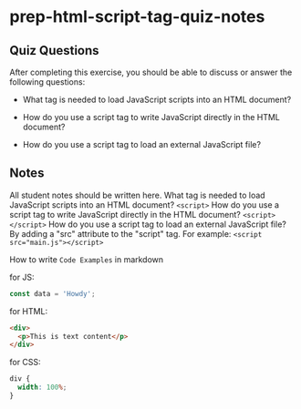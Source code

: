 # prep-html-script-tag-quiz-notes

## Quiz Questions

After completing this exercise, you should be able to discuss or answer the following questions:

- What tag is needed to load JavaScript scripts into an HTML document?

- How do you use a script tag to write JavaScript directly in the HTML document?

- How do you use a script tag to load an external JavaScript file?

## Notes

All student notes should be written here.
What tag is needed to load JavaScript scripts into an HTML document? `<script>`
How do you use a script tag to write JavaScript directly in the HTML document? `<script></script>`
How do you use a script tag to load an external JavaScript file? By adding a "src" attribute to the "script" tag. For example:
`<script src="main.js"></script>`

How to write `Code Examples` in markdown

for JS:

```javascript
const data = 'Howdy';
```

for HTML:

```html
<div>
  <p>This is text content</p>
</div>
```

for CSS:

```css
div {
  width: 100%;
}
```
